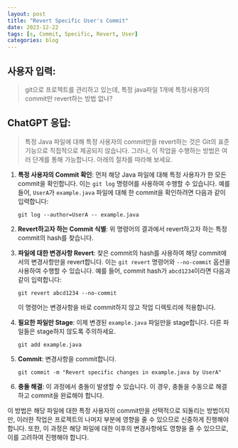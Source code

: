 ```yaml
---
layout: post
title: "Revert Specific User's Commit"
date: 2023-12-22
tags: [s, Commit, Specific, Revert, User]
categories: blog
---
```


## 사용자 입력:
> git으로 프로젝트를 관리하고 있는데, 특정 java파일 1개에   특정사용자의 commit만 revert하는 방법 없나?

## ChatGPT 응답:
> 특정 Java 파일에 대해 특정 사용자의 commit만을 revert하는 것은 Git의 표준 기능으로 직접적으로 제공되지 않습니다. 그러나, 이 작업을 수행하는 방법은 여러 단계를 통해 가능합니다. 아래의 절차를 따라해 보세요.

1. **특정 사용자의 Commit 확인**: 먼저 해당 Java 파일에 대해 특정 사용자가 한 모든 commit을 확인합니다. 이는 `git log` 명령어를 사용하여 수행할 수 있습니다. 예를 들어, `UserA`가 `example.java` 파일에 대해 한 commit을 확인하려면 다음과 같이 입력합니다:
   ```
   git log --author=UserA -- example.java
   ```

2. **Revert하고자 하는 Commit 식별**: 위 명령어의 결과에서 revert하고자 하는 특정 commit의 hash를 찾습니다.

3. **파일에 대한 변경사항 Revert**: 찾은 commit의 hash를 사용하여 해당 commit에서의 변경사항만을 revert합니다. 이는 `git revert` 명령어와 `--no-commit` 옵션을 사용하여 수행할 수 있습니다. 예를 들어, commit hash가 `abcd1234`이라면 다음과 같이 입력합니다:
   ```
   git revert abcd1234 --no-commit
   ```

   이 명령어는 변경사항을 바로 commit하지 않고 작업 디렉토리에 적용합니다.

4. **필요한 파일만 Stage**: 이제 변경된 `example.java` 파일만을 stage합니다. 다른 파일들은 stage하지 않도록 주의하세요. 
   ```
   git add example.java
   ```

5. **Commit**: 변경사항을 commit합니다.
   ```
   git commit -m "Revert specific changes in example.java by UserA"
   ```

6. **충돌 해결**: 이 과정에서 충돌이 발생할 수 있습니다. 이 경우, 충돌을 수동으로 해결하고 commit을 완료해야 합니다.

이 방법은 해당 파일에 대한 특정 사용자의 commit만을 선택적으로 되돌리는 방법이지만, 이러한 작업은 프로젝트의 나머지 부분에 영향을 줄 수 있으므로 신중하게 진행해야 합니다. 또한, 이 과정은 해당 파일에 대한 이후의 변경사항에도 영향을 줄 수 있으므로, 이를 고려하여 진행해야 합니다.

